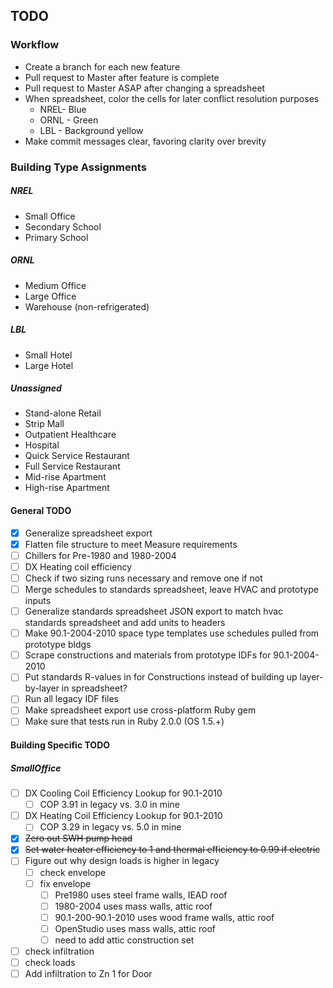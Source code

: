 ## TODO

### Workflow

- Create a branch for each new feature
- Pull request to Master after feature is complete
- Pull request to Master ASAP after changing a spreadsheet
- When spreadsheet, color the cells for later conflict resolution purposes
	- NREL- Blue
	- ORNL - Green
	- LBL - Background yellow
- Make commit messages clear, favoring clarity over brevity

### Building Type Assignments

##### NREL
- Small Office
- Secondary School
- Primary School

##### ORNL
- Medium Office
- Large Office
- Warehouse (non-refrigerated)

##### LBL
- Small Hotel
- Large Hotel

##### Unassigned
- Stand-alone Retail
- Strip Mall
- Outpatient Healthcare
- Hospital
- Quick Service Restaurant
- Full Service Restaurant
- Mid-rise Apartment
- High-rise Apartment

#### General TODO
- [x] Generalize spreadsheet export
- [X] Flatten file structure to meet Measure requirements
- [ ] Chillers for Pre-1980 and 1980-2004
- [ ] DX Heating coil efficiency
- [ ] Check if two sizing runs necessary and remove one if not
- [ ] Merge schedules to standards spreadsheet, leave HVAC and prototype inputs
- [ ] Generalize standards spreadsheet JSON export to match hvac standards spreadsheet and add units to headers
- [ ] Make 90.1-2004-2010 space type templates use schedules pulled from prototype bldgs
- [ ] Scrape constructions and materials from prototype IDFs for 90.1-2004-2010
- [ ] Put standards R-values in for Constructions instead of building up layer-by-layer in spreadsheet?
- [ ] Run all legacy IDF files
- [ ] Make spreadsheet export use cross-platform Ruby gem
- [ ] Make sure that tests run in Ruby 2.0.0 (OS 1.5.+)

#### Building Specific TODO

##### SmallOffice

- [ ] DX Cooling Coil Efficiency Lookup for 90.1-2010
  - [ ] COP 3.91 in legacy vs. 3.0 in mine
- [ ] DX Heating Coil Efficiency Lookup for 90.1-2010
  - [ ] COP 3.29 in legacy vs. 5.0 in mine
- [x] ~~Zero out SWH pump head~~
- [x] ~~Set water heater efficiency to 1 and thermal efficiency to 0.99 if electric~~
- [ ] Figure out why design loads is higher in legacy
  - [ ] check envelope
  - [ ] fix envelope
    - [ ] Pre1980 uses steel frame walls, IEAD roof
    - [ ] 1980-2004 uses mass walls, attic roof
    - [ ] 90.1-200-90.1-2010 uses wood frame walls, attic roof
    - [ ] OpenStudio uses mass walls, attic roof
    - [ ] need to add attic construction set
- [ ] check infiltration
- [ ] check loads
- [ ] Add infiltration to Zn 1 for Door
